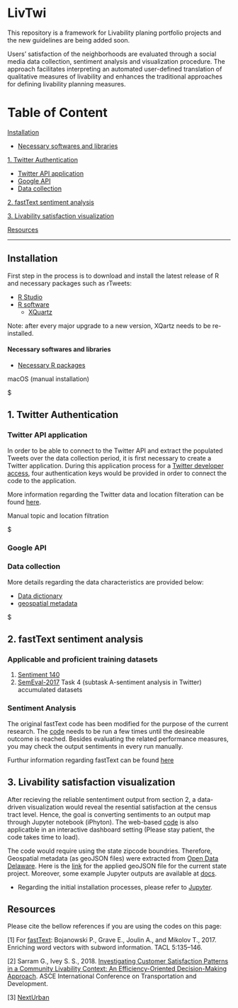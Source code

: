 # LivTwi
This repository is a framework for Livability planing portfolio projects and the new guidelines are being added soon.

Users’ satisfaction of the neighborhoods are evaluated through a social media data collection, sentiment analysis and visualization procedure. The approach facilitates interpreting an automated user-defined translation of qualitative measures of livability and enhances the traditional approaches for defining livability planning measures. 

# Table of Content

[Installation](https://github.com/NextUrban/livTwi/blob/master/README.md#installation)

* [Necessary softwares and libraries](https://github.com/NextUrban/livTwi/blob/master/README.md#necessary-softwares-and-libraries)

[1.   Twitter Authentication](https://github.com/NextUrban/livTwi/blob/master/README.md#1-twitter-authentication)

* [Twitter API application](https://github.com/NextUrban/livTwi/blob/master/README.md#twitter-api-application)
* [Google API](https://github.com/NextUrban/livTwi/blob/master/README.md#google-api)
* [Data collection](https://github.com/NextUrban/livTwi/blob/master/README.md#data-collection)

[2.   fastText sentiment analysis](https://github.com/NextUrban/livTwi/blob/master/README.md#2-fasttext-sentiment-analysis)

[3.   Livability satisfaction visualization](https://github.com/NextUrban/livTwi/blob/master/README.md#3-livability-satisfaction-visualization)

[Resources](https://github.com/NextUrban/livTwi/blob/master/README.md#4-resources)

--------------------------------------------------------------------------------------------------------------------------------------------------------------------

## Installation

First step in the process is to download and install the latest release of R and necessary packages such as rTweets:

* [R Studio](https://rstudio.com/products/rstudio/download/)
* [R software](https://cran.r-project.org/bin/macosx/)
  * [XQuartz](https://www.xquartz.org/)

Note: after every major upgrade to a new version, XQartz needs to be re-installed.

#### Necessary softwares and libraries

* [Necessary R packages](https://cran.r-project.org/web/packages/nat/vignettes/Installation.html)

macOS (manual installation)

$


## 1. Twitter Authentication

  ### Twitter API application

In order to be able to connect to the Twitter API and extract the populated Tweets over the data collection period, it is first necessary to create a Twitter application. During this application process for a [Twitter developer access](https://developer.twitter.com/en/apply-for-access), four authentication keys would be provided in order to connect the code to the application. 

More information regarding the Twitter data and location filteration can be found [here](https://developer.twitter.com/en/docs/tutorials/filtering-tweets-by-location).

Manual topic and location filtration

$ 

  ### Google API
  

  ### Data collection

More details regarding the data characteristics are provided below:

 * [Data dictionary](https://developer.twitter.com/en/docs/tweets/data-dictionary/overview/tweet-object) 
 * [geospatial metadata](https://developer.twitter.com/en/docs/tweets/data-dictionary/overview/tweet-object)
 
$

## 2. fastText sentiment analysis

### Applicable and proficient training datasets

 1) [Sentiment 140](http://help.sentiment140.com/for-students)
 2) [SemEval-2017](http://alt.qcri.org/semeval2017/task4/) Task 4  (subtask A-sentiment analysis in Twitter) accumulated datasets
 
### Sentiment Analysis 
 
The original fastText code has been modified for the purpose of the current research. The [code](https://github.com/NextUrban/livTwi/blob/master/sentiment_analysis.py) needs to be run a few times until the desireable outcome is reached. Besides evaluating the related performance measures, you may check the output sentiments in every run manually.   
 
 Furthur information regarding fastText can be found [here](https://fasttext.cc/docs/en/support.html)
 
 
 ## 3. Livability satisfaction visualization
 
 After recieving the reliable sententiment output from section 2, a data-driven visualization would reveal the resential satisfaction at the census tract level. Hence, the goal is converting sentiments to an output map through Jupyter notebook (iPhyton). The web-based [code](https://github.com/NextUrban/livTwi/blob/master/Jupyter_visualization.ipynb) is also applicatble in an interactive dashboard setting (Please stay patient, the code takes time to load).  
 
 The code would require using the state zipcode boundries. Therefore, Geospatial metadata (as geoJSON files) were extracted from [Open Data Delaware](https://github.com/OpenDataDE/State-zip-code-GeoJSON). Here is the [link](https://developer.twitter.com/en/docs/tutorials/tweet-geo-metadata) for the applied geoJSON file for the current state project. Moreover, some example Jupyter outputs are available at [docs](https://github.com/NextUrban/Livability_by_Twitter/tree/master/docs).
 
 * Regarding the initial installation processes, please refer to [Jupyter](https://jupyter.readthedocs.io/en/latest/install.html). 
 

 ## Resources
 
 Please cite the bellow references if you are using the codes on this page:
 
 [1] For [fastText](https://fasttext.cc/docs/en/references.html): Bojanowski P., Grave E., Joulin A., and Mikolov T., 2017. Enriching word vectors with subword information. TACL 5:135–146.
 
 [2]  Sarram G., Ivey S. S., 2018. [Investigating Customer Satisfaction Patterns in a Community Livability Context: An Efficiency-Oriented Decision-Making Approach](https://ascelibrary.org/doi/abs/10.1061/9780784481561.019). ASCE International Conference on Transportation and Development.
 
 [3] [NextUrban]()

